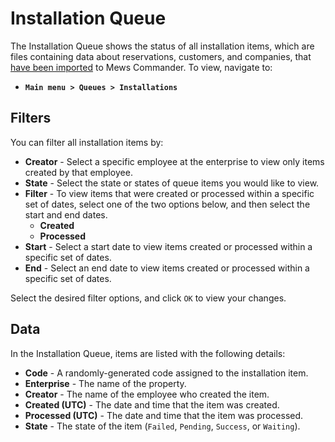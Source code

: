 # Installation Queue

The Installation Queue shows the status of all installation items, which are files containing data about reservations, customers, and companies, that [have been imported](https://mews-systems.gitbook.io/guide/commander/settings/main-property-settings/import-customers) to Mews Commander. To view, navigate to:

* **`Main menu > Queues > Installations`**

## Filters

You can filter all installation items by:

* **Creator** - Select a specific employee at the enterprise to view only items created by that employee.
* **State** - Select the state or states of queue items you would like to view. 
* **Filter** - To view items that were created or processed within a specific set of dates, select one of the two options below, and then select the start and end dates. 
  * **Created** 
  * **Processed** 
* **Start** - Select a start date to view items created or processed within a specific set of dates.
* **End** - Select an end date to view items created or processed within a specific set of dates. 

Select the desired filter options, and click `OK` to view your changes. 

## Data

In the Installation Queue, items are listed with the following details:

* **Code** - A randomly-generated code assigned to the installation item.
* **Enterprise** - The name of the property.
* **Creator** - The name of the employee who created the item.
* **Created \(UTC\)** - The date and time that the item was created. 
* **Processed \(UTC\)** - The date and time that the item was processed. 
* **State** - The state of the item \(`Failed`, `Pending`, `Success`, or `Waiting`\).

